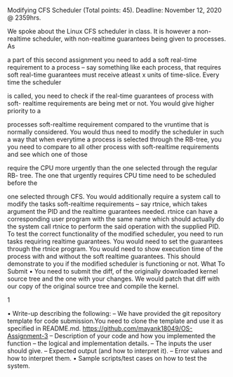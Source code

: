 Modifying CFS Scheduler (Total points: 45).
Deadline: November 12, 2020 @ 2359hrs.

We spoke about the Linux CFS scheduler in class. It is however a non-
realtime scheduler, with non-realtime guarantees being given to processes. As

a part of this second assignment you need to add a soft real-time requirement
to a process – say something like each process, that requires soft real-time
guarantees must receive atleast x units of time-slice. Every time the scheduler

is called, you need to check if the real-time guarantees of process with soft-
realtime requirements are being met or not. You would give higher priority to a

processes soft-realtime requirement compared to the vruntime that is normally
considered.
You would thus need to modify the scheduler in such a way that when
everytime a process is selected through the RB-tree, you you need to compare
to all other process with soft-realtime requirements and see which one of those

require the CPU more urgently than the one selected through the regular RB-
tree. The one that urgently requires CPU time need to be scheduled before the

one selected through CFS.
You would additionally require a system call to modify the tasks soft-realtime
requirements – say rtnice, which takes argument the PID and the realtime
guarantees needed. rtnice can have a corresponding user program with the
same name which should actually do the system call rtnice to perform the said
operation with the supplied PID.
To test the correct functionality of the modified scheduler, you need to run
tasks requiring realtime guarantees. You would need to set the guarantees
through the rtnice program. You would need to show execution time of the
process with and without the soft realtime guarantees. This should demonstrate
to you if the modified scheduler is functioning or not.
What To Submit
• You need to submit the diff, of the originally downloaded kernel source
tree and the one with your changes. We would patch that diff with our
copy of the original source tree and compile the kernel.

1

• Write-up describing the following:
– We have provided the git repository template for code submission.You
need to clone the template and use it as specified in README.md.
https://github.com/mayank18049/OS-Assignment-3
– Description of your code and how you implemented the function –
the logical and implementation details.
– The inputs the user should give.
– Expected output (and how to interpret it).
– Error values and how to interpret them.
• Sample scripts/test cases on how to test the system.

